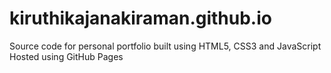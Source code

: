 # kiruthikajanakiraman.github.io
Source code for personal portfolio built using HTML5, CSS3 and JavaScript
Hosted using GitHub Pages
